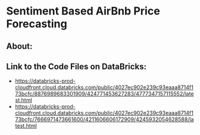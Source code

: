 # Sentiment Based AirBnb Price Forecasting

## About: <br>

## Link to the Code Files on DataBricks: <br>
* https://databricks-prod-cloudfront.cloud.databricks.com/public/4027ec902e239c93eaaa8714f173bcfc/8876989683301909/424771453627283/4777347157115552/latest.html
* https://databricks-prod-cloudfront.cloud.databricks.com/public/4027ec902e239c93eaaa8714f173bcfc/7666971473661600/4211606606172909/4245932054628588/latest.html




 
